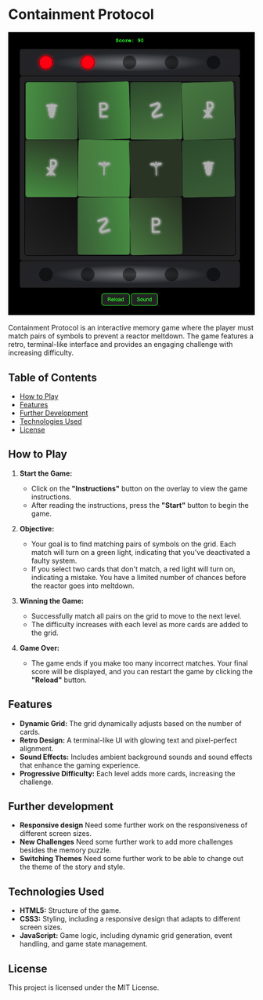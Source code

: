 # Containment Protocol

![Game Screenshot](img/ContainmentProtocol001.png)

Containment Protocol is an interactive memory game where the player must match pairs of symbols to prevent a reactor meltdown. The game features a retro, terminal-like interface and provides an engaging challenge with increasing difficulty.



## Table of Contents

- [How to Play](#how-to-play)
- [Features](#features)
- [Further Development](#further-development)
- [Technologies Used](#technologies-used)
- [License](#license)

## How to Play

1. **Start the Game:**
   - Click on the **"Instructions"** button on the overlay to view the game instructions.
   - After reading the instructions, press the **"Start"** button to begin the game.

2. **Objective:**
   - Your goal is to find matching pairs of symbols on the grid. Each match will turn on a green light, indicating that you've deactivated a faulty system.
   - If you select two cards that don't match, a red light will turn on, indicating a mistake. You have a limited number of chances before the reactor goes into meltdown.

3. **Winning the Game:**
   - Successfully match all pairs on the grid to move to the next level.
   - The difficulty increases with each level as more cards are added to the grid.

4. **Game Over:**
   - The game ends if you make too many incorrect matches. Your final score will be displayed, and you can restart the game by clicking the **"Reload"** button.

## Features

- **Dynamic Grid:** The grid dynamically adjusts based on the number of cards.
- **Retro Design:** A terminal-like UI with glowing text and pixel-perfect alignment.
- **Sound Effects:** Includes ambient background sounds and sound effects that enhance the gaming experience.
- **Progressive Difficulty:** Each level adds more cards, increasing the challenge.

## Further development

- **Responsive design** Need some further work on the responsiveness of different screen sizes.
- **New Challenges** Need some further work to add more challenges besides the memory puzzle.
- **Switching Themes** Need some further work to be able to change out the theme of the story and style.

## Technologies Used

- **HTML5:** Structure of the game.
- **CSS3:** Styling, including a responsive design that adapts to different screen sizes.
- **JavaScript:** Game logic, including dynamic grid generation, event handling, and game state management.

## License

This project is licensed under the MIT License.
